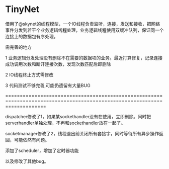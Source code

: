 # TinyNet
借用了@skynet的线程模型，一个IO线程负责监听，连接，发送和接收，把网络事件分发到若干个业务逻辑线程处理，业务逻辑线程使用双缓冲队列，保证同一个连接上的数据包有序处理。

需完善的地方

1 业务逻辑分发处理没有删除不在需要的数据项的业务。最近打算修复，记录连接成功调用次数和断开连接次数，发现次数匹配后即删除

2 IO线程终止方式需修改

3 代码测试不够完善,可能仍遗留有大量BUG

==========================================================================================================================


dispatcher修改了1，如果某sockethandler没有在使用，立即删除。同时把serverhandler单独处理，不再和sockethandler放在一起了。

socketmanager修改了2，线程退出前关闭所有套接字，同时等待所有异步操作返回，可能依然有问题。

添加了scheduler，增加了定时器功能

以及修改了其他bug。
